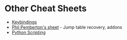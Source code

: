 Other Cheat Sheets
==================

* [Keybindings](https://static.grumpycoder.net/pixel/docs/CheatSheet.html)
* [Phil Pemberton's sheet](https://wiki.philpem.me.uk/ghidra_cheatsheet) - Jump table recovery, addons
* [Python Scripting](https://github.com/ghidraninja/ghidra_scripts/wiki/Python-Scripting-Cheat-Sheet)
